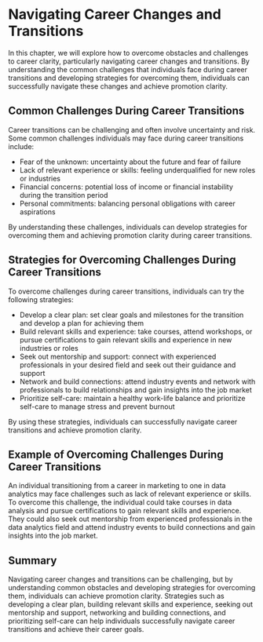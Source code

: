 Navigating Career Changes and Transitions
===========================================================================================================

In this chapter, we will explore how to overcome obstacles and challenges to career clarity, particularly navigating career changes and transitions. By understanding the common challenges that individuals face during career transitions and developing strategies for overcoming them, individuals can successfully navigate these changes and achieve promotion clarity.

Common Challenges During Career Transitions
-------------------------------------------

Career transitions can be challenging and often involve uncertainty and risk. Some common challenges individuals may face during career transitions include:

* Fear of the unknown: uncertainty about the future and fear of failure
* Lack of relevant experience or skills: feeling underqualified for new roles or industries
* Financial concerns: potential loss of income or financial instability during the transition period
* Personal commitments: balancing personal obligations with career aspirations

By understanding these challenges, individuals can develop strategies for overcoming them and achieving promotion clarity during career transitions.

Strategies for Overcoming Challenges During Career Transitions
--------------------------------------------------------------

To overcome challenges during career transitions, individuals can try the following strategies:

* Develop a clear plan: set clear goals and milestones for the transition and develop a plan for achieving them
* Build relevant skills and experience: take courses, attend workshops, or pursue certifications to gain relevant skills and experience in new industries or roles
* Seek out mentorship and support: connect with experienced professionals in your desired field and seek out their guidance and support
* Network and build connections: attend industry events and network with professionals to build relationships and gain insights into the job market
* Prioritize self-care: maintain a healthy work-life balance and prioritize self-care to manage stress and prevent burnout

By using these strategies, individuals can successfully navigate career transitions and achieve promotion clarity.

Example of Overcoming Challenges During Career Transitions
----------------------------------------------------------

An individual transitioning from a career in marketing to one in data analytics may face challenges such as lack of relevant experience or skills. To overcome this challenge, the individual could take courses in data analysis and pursue certifications to gain relevant skills and experience. They could also seek out mentorship from experienced professionals in the data analytics field and attend industry events to build connections and gain insights into the job market.

Summary
-------

Navigating career changes and transitions can be challenging, but by understanding common obstacles and developing strategies for overcoming them, individuals can achieve promotion clarity. Strategies such as developing a clear plan, building relevant skills and experience, seeking out mentorship and support, networking and building connections, and prioritizing self-care can help individuals successfully navigate career transitions and achieve their career goals.
